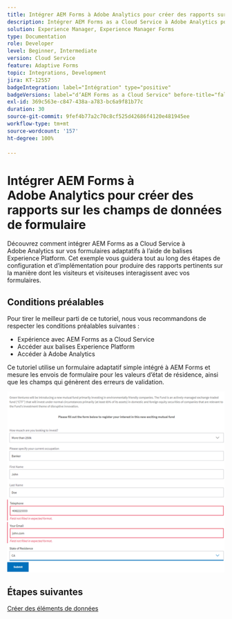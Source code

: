 ```yaml
---
title: Intégrer AEM Forms à Adobe Analytics pour créer des rapports sur les champs de données de formulaire
description: Intégrer AEM Forms as a Cloud Service à Adobe Analytics pour créer des rapports sur les champs de données de formulaire
solution: Experience Manager, Experience Manager Forms
type: Documentation
role: Developer
level: Beginner, Intermediate
version: Cloud Service
feature: Adaptive Forms
topic: Integrations, Development
jira: KT-12557
badgeIntegration: label="Intégration" type="positive"
badgeVersions: label="dʼAEM Forms as a Cloud Service" before-title="false"
exl-id: 369c563e-c847-438a-a783-bc6a9f81b77c
duration: 30
source-git-commit: 9fef4b77a2c70c8cf525d42686f4120e481945ee
workflow-type: tm+mt
source-wordcount: '157'
ht-degree: 100%

---
```


# Intégrer AEM Forms à Adobe Analytics pour créer des rapports sur les champs de données de formulaire

Découvrez comment intégrer AEM Forms as a Cloud Service à Adobe Analytics sur vos formulaires adaptatifs à l’aide de balises Experience Platform. Cet exemple vous guidera tout au long des étapes de configuration et d’implémentation pour produire des rapports pertinents sur la manière dont les visiteurs et visiteuses interagissent avec vos formulaires.

## Conditions préalables

Pour tirer le meilleur parti de ce tutoriel, nous vous recommandons de respecter les conditions préalables suivantes :

* Expérience avec AEM Forms as a Cloud Service
* Accéder aux balises Experience Platform
* Accéder à Adobe Analytics

Ce tutoriel utilise un formulaire adaptatif simple intégré à AEM Forms et mesure les envois de formulaire pour les valeurs d’état de résidence, ainsi que les champs qui génèrent des erreurs de validation.

![adaptive-form](assets/use-case.png)

## Étapes suivantes

[Créer des éléments de données](./data-elements.md)